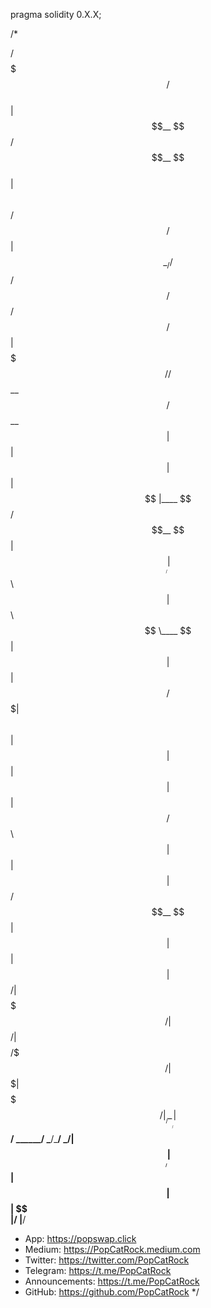 pragma solidity 0.X.X;

/*

 /$$$$$$$                      /$$$$$$                                   
| $$__  $$                    /$$__  $$                                  
| $$  \ $$ /$$$$$$   /$$$$$$ | $$  \__/ /$$  /$$  /$$  /$$$$$$   /$$$$$$ 
| $$$$$$$//$$__  $$ /$$__  $$|  $$$$$$ | $$ | $$ | $$ |____  $$ /$$__  $$
| $$____/| $$  \ $$| $$  \ $$ \____  $$| $$ | $$ | $$  /$$$$$$$| $$  \ $$
| $$     | $$  | $$| $$  | $$ /$$  \ $$| $$ | $$ | $$ /$$__  $$| $$  | $$
| $$     |  $$$$$$/| $$$$$$$/|  $$$$$$/|  $$$$$/$$$$/|  $$$$$$$| $$$$$$$/
|__/      \______/ | $$____/  \______/  \_____/\___/  \_______/| $$____/ 
                   | $$                                        | $$      
                   | $$                                        | $$      
                   |__/                                        |__/      

 * App:             https://popswap.click
 * Medium:          https://PopCatRock.medium.com
 * Twitter:         https://twitter.com/PopCatRock
 * Telegram:        https://t.me/PopCatRock
 * Announcements:   https://t.me/PopCatRock
 * GitHub:          https://github.com/PopCatRock
 */
